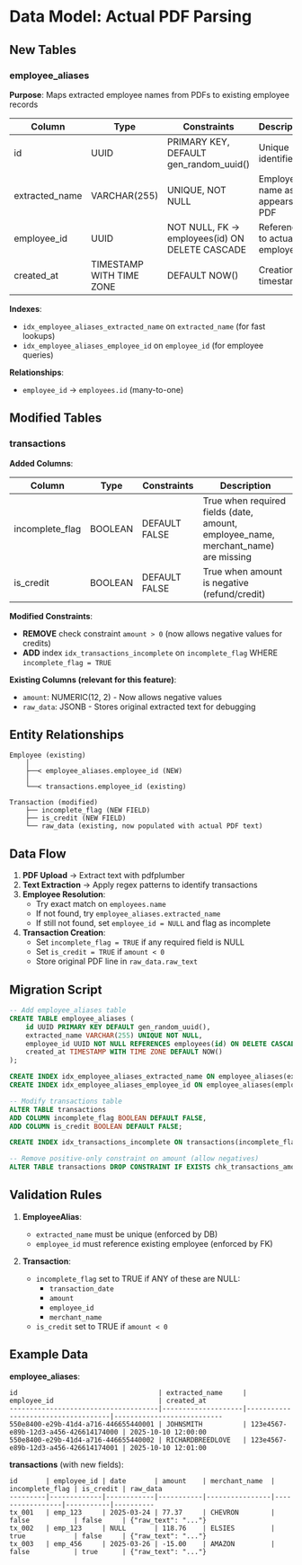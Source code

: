 # Data Model: Actual PDF Parsing

## New Tables

### employee_aliases

**Purpose**: Maps extracted employee names from PDFs to existing employee records

| Column | Type | Constraints | Description |
|--------|------|-------------|-------------|
| id | UUID | PRIMARY KEY, DEFAULT gen_random_uuid() | Unique identifier |
| extracted_name | VARCHAR(255) | UNIQUE, NOT NULL | Employee name as it appears in PDF |
| employee_id | UUID | NOT NULL, FK → employees(id) ON DELETE CASCADE | Reference to actual employee |
| created_at | TIMESTAMP WITH TIME ZONE | DEFAULT NOW() | Creation timestamp |

**Indexes**:
- `idx_employee_aliases_extracted_name` on `extracted_name` (for fast lookups)
- `idx_employee_aliases_employee_id` on `employee_id` (for employee queries)

**Relationships**:
- `employee_id` → `employees.id` (many-to-one)

## Modified Tables

### transactions

**Added Columns**:

| Column | Type | Constraints | Description |
|--------|------|-------------|-------------|
| incomplete_flag | BOOLEAN | DEFAULT FALSE | True when required fields (date, amount, employee_name, merchant_name) are missing |
| is_credit | BOOLEAN | DEFAULT FALSE | True when amount is negative (refund/credit) |

**Modified Constraints**:
- **REMOVE** check constraint `amount > 0` (now allows negative values for credits)
- **ADD** index `idx_transactions_incomplete` on `incomplete_flag` WHERE `incomplete_flag = TRUE`

**Existing Columns (relevant for this feature)**:
- `amount`: NUMERIC(12, 2) - Now allows negative values
- `raw_data`: JSONB - Stores original extracted text for debugging

## Entity Relationships

```
Employee (existing)
    │
    ├──< employee_aliases.employee_id (NEW)
    │
    └──< transactions.employee_id (existing)

Transaction (modified)
    ├── incomplete_flag (NEW FIELD)
    ├── is_credit (NEW FIELD)
    └── raw_data (existing, now populated with actual PDF text)
```

## Data Flow

1. **PDF Upload** → Extract text with pdfplumber
2. **Text Extraction** → Apply regex patterns to identify transactions
3. **Employee Resolution**:
   - Try exact match on `employees.name`
   - If not found, try `employee_aliases.extracted_name`
   - If still not found, set `employee_id = NULL` and flag as incomplete
4. **Transaction Creation**:
   - Set `incomplete_flag = TRUE` if any required field is NULL
   - Set `is_credit = TRUE` if `amount < 0`
   - Store original PDF line in `raw_data.raw_text`

## Migration Script

```sql
-- Add employee_aliases table
CREATE TABLE employee_aliases (
    id UUID PRIMARY KEY DEFAULT gen_random_uuid(),
    extracted_name VARCHAR(255) UNIQUE NOT NULL,
    employee_id UUID NOT NULL REFERENCES employees(id) ON DELETE CASCADE,
    created_at TIMESTAMP WITH TIME ZONE DEFAULT NOW()
);

CREATE INDEX idx_employee_aliases_extracted_name ON employee_aliases(extracted_name);
CREATE INDEX idx_employee_aliases_employee_id ON employee_aliases(employee_id);

-- Modify transactions table
ALTER TABLE transactions
ADD COLUMN incomplete_flag BOOLEAN DEFAULT FALSE,
ADD COLUMN is_credit BOOLEAN DEFAULT FALSE;

CREATE INDEX idx_transactions_incomplete ON transactions(incomplete_flag) WHERE incomplete_flag = TRUE;

-- Remove positive-only constraint on amount (allow negatives)
ALTER TABLE transactions DROP CONSTRAINT IF EXISTS chk_transactions_amount;
```

## Validation Rules

1. **EmployeeAlias**:
   - `extracted_name` must be unique (enforced by DB)
   - `employee_id` must reference existing employee (enforced by FK)

2. **Transaction**:
   - `incomplete_flag` set to TRUE if ANY of these are NULL:
     - `transaction_date`
     - `amount`
     - `employee_id`
     - `merchant_name`
   - `is_credit` set to TRUE if `amount < 0`

## Example Data

**employee_aliases**:
```
id                                   | extracted_name     | employee_id                          | created_at
-------------------------------------|--------------------|------------------------------------|---------------------------
550e8400-e29b-41d4-a716-446655440001 | JOHNSMITH          | 123e4567-e89b-12d3-a456-426614174000 | 2025-10-10 12:00:00
550e8400-e29b-41d4-a716-446655440002 | RICHARDBREEDLOVE   | 123e4567-e89b-12d3-a456-426614174001 | 2025-10-10 12:01:00
```

**transactions** (with new fields):
```
id       | employee_id | date       | amount    | merchant_name  | incomplete_flag | is_credit | raw_data
---------|-------------|------------|-----------|----------------|-----------------|-----------|----------
tx_001   | emp_123     | 2025-03-24 | 77.37     | CHEVRON        | false           | false     | {"raw_text": "..."}
tx_002   | emp_123     | NULL       | 118.76    | ELSIES         | true            | false     | {"raw_text": "..."}
tx_003   | emp_456     | 2025-03-26 | -15.00    | AMAZON         | false           | true      | {"raw_text": "..."}
```
